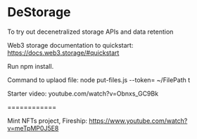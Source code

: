 # DeStorage
To try out decenetralized storage APIs and data retention

Web3 storage documentation to quickstart: https://docs.web3.storage/#quickstart

Run npm install.

Command to uplaod file:
node put-files.js --token=<Web3 api token> ~/FilePath
t

Starter video: youtube.com/watch?v=Obnxs_GC9Bk

============

Mint NFTs project, Fireship: https://www.youtube.com/watch?v=meTpMP0J5E8